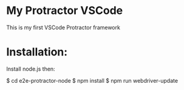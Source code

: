 # My Protractor VSCode
This is my first VSCode Protractor framework


# Installation:
Install node.js then:

$ cd e2e-protractor-node
$ npm install
$ npm run webdriver-update
